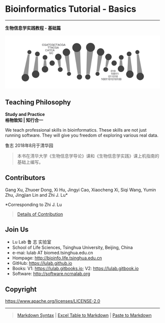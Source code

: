 # Bioinformatics Tutorial - Basics

---

**生物信息学实践教程 - 基础篇**

![](.gitbook/assets/intro.png)

## Teaching Philosophy

**Study and Practice**  
**格物致知 \| 知行合一**

We teach professional skills in bioinformatics. These skills are not just running software. They will give you freedom of exploring various real data.

鲁志
2018年8月于清华园

> 本书在清华大学《生物信息学导论》课和《生物信息学实践》课上机指南的基础上编写。



## Contributors

Gang Xu, Zhuoer Dong, Xi Hu, Jingyi Cao, Xiaocheng Xi, Siqi Wang, Yumin Zhu, Jingjian Lin and Zhi J. Lu*

*Corresponding to Zhi J. Lu

> [Details of Contribution](https://www.evernote.com/l/ABIC60Cm2MlIEZHb7GhEzfqmLZ4asG5XS4s)


## Join Us

* Lu Lab 鲁 志 实验室
* School of Life Sciences, Tsinghua University, Beijing, China
* e-mai: lulab AT biomed.tsinghua.edu.cn
* Hompage: <http://bioinfo.life.tsinghua.edu.cn>
* GitHub: <https://lulab.github.io>
* Books: V1: <https://lulab.gitbooks.io>; V2: <https://lulab.gitbook.io>
* Software: <http://software.ncrnalab.org>

## Copyright

<https://www.apache.org/licenses/LICENSE-2.0>

---

> [Markdown Syntax](https://github.com/adam-p/markdown-here/wiki/Markdown-Cheatsheet) | [Excel Table to Markdown](https://www.tablesgenerator.com/markdown_tables) | [Paste to Markdown](https://euangoddard.github.io/clipboard2markdown/)



